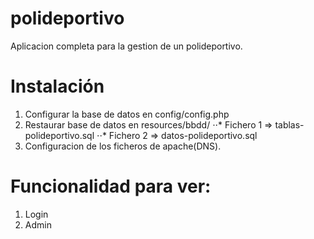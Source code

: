 # polideportivo
Aplicacion completa para la gestion de un polideportivo.

# Instalación

1. Configurar la base de datos en config/config.php
2. Restaurar base de datos en resources/bbdd/
⋅⋅* Fichero 1 => tablas-polideportivo.sql
⋅⋅* Fichero 2 => datos-polideportivo.sql
3. Configuracion de los ficheros de apache(DNS).

# Funcionalidad para ver:
1. Login
2. Admin
